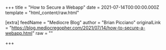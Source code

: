 
+++
title = "How to Secure a Webapp"
date = 2021-07-14T00:00:00.000Z
template = "html_content/raw.html"

[extra]
feedName = "Mediocre Blog"
author = "Brian Picciano"
originalLink = "https://blog.mediocregopher.com/2021/07/14/how-to-secure-a-webapp.html"
raw = ""

+++


